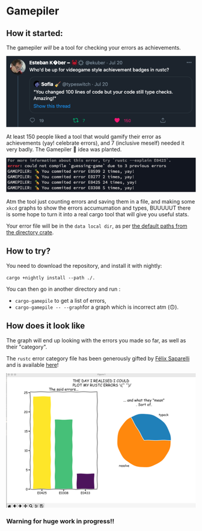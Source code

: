 # Gamepiler

## How it started:
The gamepiler *will* be a tool for checking your errors as achievements.

![tweet](tweet.png)



At least 150 people liked a tool that would gamify their error as achievements (yay! celebrate errors), and 7 (inclusive meself) needed it very badly. The Gamepiler 🍍 idea was planted.



![compiler](compiler.png)



Atm the tool just counting errors and saving them in a file, and making some `xkcd` graphs to show the errors accumumation and types, BUUUUUT there is some hope to turn it into a real cargo tool that will give you useful stats.


Your error file will be in the `data local dir`, as per [the default paths from the directory crate](https://github.com/dirs-dev/directories-rs).


## How to try?

You need to download the repository, and install it with nightly:

`cargo +nightly install --path ./.`


You can then go in another directory and run :
- `cargo-gamepile` to get a list of errors, 
- `cargo-gamepile -- --graph`for a graph which is incorrect atm (🙃).



## How does it look like

The graph will end up looking with the errors you made so far, as well as their "category".



The `rustc` error category file has been generously gifted by [Félix Saparelli](https://github.com/passcod) and is available [here](https://gist.github.com/passcod/d31ddd1b81b0d3874ac64a4b300f51ca)!

![graph](graph.png)

### Warning for huge work in progress!!

